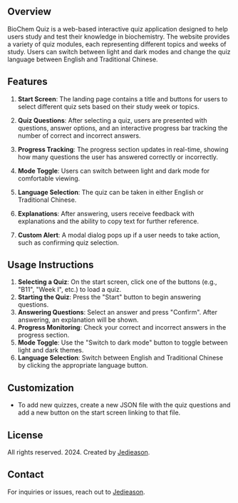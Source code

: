 ## Overview
BioChem Quiz is a web-based interactive quiz application designed to help users study and test their knowledge in biochemistry. The website provides a variety of quiz modules, each representing different topics and weeks of study. Users can switch between light and dark modes and change the quiz language between English and Traditional Chinese.

## Features
1. **Start Screen**: The landing page contains a title and buttons for users to select different quiz sets based on their study week or topics.
   
2. **Quiz Questions**: After selecting a quiz, users are presented with questions, answer options, and an interactive progress bar tracking the number of correct and incorrect answers.

3. **Progress Tracking**: The progress section updates in real-time, showing how many questions the user has answered correctly or incorrectly.

4. **Mode Toggle**: Users can switch between light and dark mode for comfortable viewing.

5. **Language Selection**: The quiz can be taken in either English or Traditional Chinese.

6. **Explanations**: After answering, users receive feedback with explanations and the ability to copy text for further reference.

7. **Custom Alert**: A modal dialog pops up if a user needs to take action, such as confirming quiz selection.

## Usage Instructions
1. **Selecting a Quiz**: On the start screen, click one of the buttons (e.g., "B11", "Week I", etc.) to load a quiz.
2. **Starting the Quiz**: Press the "Start" button to begin answering questions.
3. **Answering Questions**: Select an answer and press "Confirm". After answering, an explanation will be shown.
4. **Progress Monitoring**: Check your correct and incorrect answers in the progress section.
5. **Mode Toggle**: Use the "Switch to dark mode" button to toggle between light and dark themes.
6. **Language Selection**: Switch between English and Traditional Chinese by clicking the appropriate language button.

## Customization
- To add new quizzes, create a new JSON file with the quiz questions and add a new button on the start screen linking to that file.

## License
All rights reserved. 2024. Created by [Jedieason](https://instagram.com/jedieason).

## Contact
For inquiries or issues, reach out to [Jedieason](https://instagram.com/jedieason).
